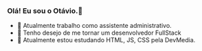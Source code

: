 ### Olá! Eu sou o Otávio.👋

- 🔭 Atualmente trabalho como assistente administrativo.
- 🌱 Tenho desejo de me tornar um desenvolvedor FullStack
- 👯 Atualmente estou estudando HTML, JS, CSS pela DevMedia.
